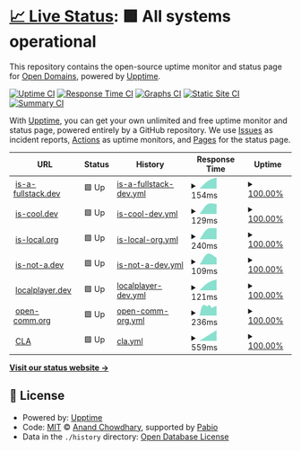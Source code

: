 # [📈 Live Status](https://status.open-domains.net): <!--live status--> **🟩 All systems operational**

This repository contains the open-source uptime monitor and status page for [Open Domains](https://open-domains.net), powered by [Upptime](https://github.com/upptime/upptime).

[![Uptime CI](https://github.com/open-domains/status/workflows/Uptime%20CI/badge.svg)](https://github.com/open-domains/status/actions?query=workflow%3A%22Uptime+CI%22)
[![Response Time CI](https://github.com/open-domains/status/workflows/Response%20Time%20CI/badge.svg)](https://github.com/open-domains/status/actions?query=workflow%3A%22Response+Time+CI%22)
[![Graphs CI](https://github.com/open-domains/status/workflows/Graphs%20CI/badge.svg)](https://github.com/open-domains/status/actions?query=workflow%3A%22Graphs+CI%22)
[![Static Site CI](https://github.com/open-domains/status/workflows/Static%20Site%20CI/badge.svg)](https://github.com/open-domains/status/actions?query=workflow%3A%22Static+Site+CI%22)
[![Summary CI](https://github.com/open-domains/status/workflows/Summary%20CI/badge.svg)](https://github.com/open-domains/status/actions?query=workflow%3A%22Summary+CI%22)

With [Upptime](https://upptime.js.org), you can get your own unlimited and free uptime monitor and status page, powered entirely by a GitHub repository. We use [Issues](https://github.com/open-domains/status/issues) as incident reports, [Actions](https://github.com/open-domains/status/actions) as uptime monitors, and [Pages](https://status.open-domains.net) for the status page.

<!--start: status pages-->
<!-- This summary is generated by Upptime (https://github.com/upptime/upptime) -->
<!-- Do not edit this manually, your changes will be overwritten -->
<!-- prettier-ignore -->
| URL | Status | History | Response Time | Uptime |
| --- | ------ | ------- | ------------- | ------ |
| <img alt="" src="https://icons.duckduckgo.com/ip3/is-a-fullstack.dev.ico" height="13"> [is-a-fullstack.dev](https://is-a-fullstack.dev) | 🟩 Up | [is-a-fullstack-dev.yml](https://github.com/open-domains/status/commits/HEAD/history/is-a-fullstack-dev.yml) | <details><summary><img alt="Response time graph" src="./graphs/is-a-fullstack-dev/response-time-week.png" height="20"> 154ms</summary><br><a href="https://status.open-domains.net/history/is-a-fullstack-dev"><img alt="Response time 154" src="https://img.shields.io/endpoint?url=https%3A%2F%2Fraw.githubusercontent.com%2Fopen-domains%2Fstatus%2FHEAD%2Fapi%2Fis-a-fullstack-dev%2Fresponse-time.json"></a><br><a href="https://status.open-domains.net/history/is-a-fullstack-dev"><img alt="24-hour response time 154" src="https://img.shields.io/endpoint?url=https%3A%2F%2Fraw.githubusercontent.com%2Fopen-domains%2Fstatus%2FHEAD%2Fapi%2Fis-a-fullstack-dev%2Fresponse-time-day.json"></a><br><a href="https://status.open-domains.net/history/is-a-fullstack-dev"><img alt="7-day response time 154" src="https://img.shields.io/endpoint?url=https%3A%2F%2Fraw.githubusercontent.com%2Fopen-domains%2Fstatus%2FHEAD%2Fapi%2Fis-a-fullstack-dev%2Fresponse-time-week.json"></a><br><a href="https://status.open-domains.net/history/is-a-fullstack-dev"><img alt="30-day response time 154" src="https://img.shields.io/endpoint?url=https%3A%2F%2Fraw.githubusercontent.com%2Fopen-domains%2Fstatus%2FHEAD%2Fapi%2Fis-a-fullstack-dev%2Fresponse-time-month.json"></a><br><a href="https://status.open-domains.net/history/is-a-fullstack-dev"><img alt="1-year response time 154" src="https://img.shields.io/endpoint?url=https%3A%2F%2Fraw.githubusercontent.com%2Fopen-domains%2Fstatus%2FHEAD%2Fapi%2Fis-a-fullstack-dev%2Fresponse-time-year.json"></a></details> | <details><summary><a href="https://status.open-domains.net/history/is-a-fullstack-dev">100.00%</a></summary><a href="https://status.open-domains.net/history/is-a-fullstack-dev"><img alt="All-time uptime 100.00%" src="https://img.shields.io/endpoint?url=https%3A%2F%2Fraw.githubusercontent.com%2Fopen-domains%2Fstatus%2FHEAD%2Fapi%2Fis-a-fullstack-dev%2Fuptime.json"></a><br><a href="https://status.open-domains.net/history/is-a-fullstack-dev"><img alt="24-hour uptime 100.00%" src="https://img.shields.io/endpoint?url=https%3A%2F%2Fraw.githubusercontent.com%2Fopen-domains%2Fstatus%2FHEAD%2Fapi%2Fis-a-fullstack-dev%2Fuptime-day.json"></a><br><a href="https://status.open-domains.net/history/is-a-fullstack-dev"><img alt="7-day uptime 100.00%" src="https://img.shields.io/endpoint?url=https%3A%2F%2Fraw.githubusercontent.com%2Fopen-domains%2Fstatus%2FHEAD%2Fapi%2Fis-a-fullstack-dev%2Fuptime-week.json"></a><br><a href="https://status.open-domains.net/history/is-a-fullstack-dev"><img alt="30-day uptime 100.00%" src="https://img.shields.io/endpoint?url=https%3A%2F%2Fraw.githubusercontent.com%2Fopen-domains%2Fstatus%2FHEAD%2Fapi%2Fis-a-fullstack-dev%2Fuptime-month.json"></a><br><a href="https://status.open-domains.net/history/is-a-fullstack-dev"><img alt="1-year uptime 100.00%" src="https://img.shields.io/endpoint?url=https%3A%2F%2Fraw.githubusercontent.com%2Fopen-domains%2Fstatus%2FHEAD%2Fapi%2Fis-a-fullstack-dev%2Fuptime-year.json"></a></details>
| <img alt="" src="https://icons.duckduckgo.com/ip3/is-cool.dev.ico" height="13"> [is-cool.dev](https://is-cool.dev) | 🟩 Up | [is-cool-dev.yml](https://github.com/open-domains/status/commits/HEAD/history/is-cool-dev.yml) | <details><summary><img alt="Response time graph" src="./graphs/is-cool-dev/response-time-week.png" height="20"> 129ms</summary><br><a href="https://status.open-domains.net/history/is-cool-dev"><img alt="Response time 129" src="https://img.shields.io/endpoint?url=https%3A%2F%2Fraw.githubusercontent.com%2Fopen-domains%2Fstatus%2FHEAD%2Fapi%2Fis-cool-dev%2Fresponse-time.json"></a><br><a href="https://status.open-domains.net/history/is-cool-dev"><img alt="24-hour response time 129" src="https://img.shields.io/endpoint?url=https%3A%2F%2Fraw.githubusercontent.com%2Fopen-domains%2Fstatus%2FHEAD%2Fapi%2Fis-cool-dev%2Fresponse-time-day.json"></a><br><a href="https://status.open-domains.net/history/is-cool-dev"><img alt="7-day response time 129" src="https://img.shields.io/endpoint?url=https%3A%2F%2Fraw.githubusercontent.com%2Fopen-domains%2Fstatus%2FHEAD%2Fapi%2Fis-cool-dev%2Fresponse-time-week.json"></a><br><a href="https://status.open-domains.net/history/is-cool-dev"><img alt="30-day response time 129" src="https://img.shields.io/endpoint?url=https%3A%2F%2Fraw.githubusercontent.com%2Fopen-domains%2Fstatus%2FHEAD%2Fapi%2Fis-cool-dev%2Fresponse-time-month.json"></a><br><a href="https://status.open-domains.net/history/is-cool-dev"><img alt="1-year response time 129" src="https://img.shields.io/endpoint?url=https%3A%2F%2Fraw.githubusercontent.com%2Fopen-domains%2Fstatus%2FHEAD%2Fapi%2Fis-cool-dev%2Fresponse-time-year.json"></a></details> | <details><summary><a href="https://status.open-domains.net/history/is-cool-dev">100.00%</a></summary><a href="https://status.open-domains.net/history/is-cool-dev"><img alt="All-time uptime 100.00%" src="https://img.shields.io/endpoint?url=https%3A%2F%2Fraw.githubusercontent.com%2Fopen-domains%2Fstatus%2FHEAD%2Fapi%2Fis-cool-dev%2Fuptime.json"></a><br><a href="https://status.open-domains.net/history/is-cool-dev"><img alt="24-hour uptime 100.00%" src="https://img.shields.io/endpoint?url=https%3A%2F%2Fraw.githubusercontent.com%2Fopen-domains%2Fstatus%2FHEAD%2Fapi%2Fis-cool-dev%2Fuptime-day.json"></a><br><a href="https://status.open-domains.net/history/is-cool-dev"><img alt="7-day uptime 100.00%" src="https://img.shields.io/endpoint?url=https%3A%2F%2Fraw.githubusercontent.com%2Fopen-domains%2Fstatus%2FHEAD%2Fapi%2Fis-cool-dev%2Fuptime-week.json"></a><br><a href="https://status.open-domains.net/history/is-cool-dev"><img alt="30-day uptime 100.00%" src="https://img.shields.io/endpoint?url=https%3A%2F%2Fraw.githubusercontent.com%2Fopen-domains%2Fstatus%2FHEAD%2Fapi%2Fis-cool-dev%2Fuptime-month.json"></a><br><a href="https://status.open-domains.net/history/is-cool-dev"><img alt="1-year uptime 100.00%" src="https://img.shields.io/endpoint?url=https%3A%2F%2Fraw.githubusercontent.com%2Fopen-domains%2Fstatus%2FHEAD%2Fapi%2Fis-cool-dev%2Fuptime-year.json"></a></details>
| <img alt="" src="https://icons.duckduckgo.com/ip3/is-local.org.ico" height="13"> [is-local.org](https://is-local.org) | 🟩 Up | [is-local-org.yml](https://github.com/open-domains/status/commits/HEAD/history/is-local-org.yml) | <details><summary><img alt="Response time graph" src="./graphs/is-local-org/response-time-week.png" height="20"> 240ms</summary><br><a href="https://status.open-domains.net/history/is-local-org"><img alt="Response time 240" src="https://img.shields.io/endpoint?url=https%3A%2F%2Fraw.githubusercontent.com%2Fopen-domains%2Fstatus%2FHEAD%2Fapi%2Fis-local-org%2Fresponse-time.json"></a><br><a href="https://status.open-domains.net/history/is-local-org"><img alt="24-hour response time 240" src="https://img.shields.io/endpoint?url=https%3A%2F%2Fraw.githubusercontent.com%2Fopen-domains%2Fstatus%2FHEAD%2Fapi%2Fis-local-org%2Fresponse-time-day.json"></a><br><a href="https://status.open-domains.net/history/is-local-org"><img alt="7-day response time 240" src="https://img.shields.io/endpoint?url=https%3A%2F%2Fraw.githubusercontent.com%2Fopen-domains%2Fstatus%2FHEAD%2Fapi%2Fis-local-org%2Fresponse-time-week.json"></a><br><a href="https://status.open-domains.net/history/is-local-org"><img alt="30-day response time 240" src="https://img.shields.io/endpoint?url=https%3A%2F%2Fraw.githubusercontent.com%2Fopen-domains%2Fstatus%2FHEAD%2Fapi%2Fis-local-org%2Fresponse-time-month.json"></a><br><a href="https://status.open-domains.net/history/is-local-org"><img alt="1-year response time 240" src="https://img.shields.io/endpoint?url=https%3A%2F%2Fraw.githubusercontent.com%2Fopen-domains%2Fstatus%2FHEAD%2Fapi%2Fis-local-org%2Fresponse-time-year.json"></a></details> | <details><summary><a href="https://status.open-domains.net/history/is-local-org">100.00%</a></summary><a href="https://status.open-domains.net/history/is-local-org"><img alt="All-time uptime 100.00%" src="https://img.shields.io/endpoint?url=https%3A%2F%2Fraw.githubusercontent.com%2Fopen-domains%2Fstatus%2FHEAD%2Fapi%2Fis-local-org%2Fuptime.json"></a><br><a href="https://status.open-domains.net/history/is-local-org"><img alt="24-hour uptime 100.00%" src="https://img.shields.io/endpoint?url=https%3A%2F%2Fraw.githubusercontent.com%2Fopen-domains%2Fstatus%2FHEAD%2Fapi%2Fis-local-org%2Fuptime-day.json"></a><br><a href="https://status.open-domains.net/history/is-local-org"><img alt="7-day uptime 100.00%" src="https://img.shields.io/endpoint?url=https%3A%2F%2Fraw.githubusercontent.com%2Fopen-domains%2Fstatus%2FHEAD%2Fapi%2Fis-local-org%2Fuptime-week.json"></a><br><a href="https://status.open-domains.net/history/is-local-org"><img alt="30-day uptime 100.00%" src="https://img.shields.io/endpoint?url=https%3A%2F%2Fraw.githubusercontent.com%2Fopen-domains%2Fstatus%2FHEAD%2Fapi%2Fis-local-org%2Fuptime-month.json"></a><br><a href="https://status.open-domains.net/history/is-local-org"><img alt="1-year uptime 100.00%" src="https://img.shields.io/endpoint?url=https%3A%2F%2Fraw.githubusercontent.com%2Fopen-domains%2Fstatus%2FHEAD%2Fapi%2Fis-local-org%2Fuptime-year.json"></a></details>
| <img alt="" src="https://icons.duckduckgo.com/ip3/is-not-a.dev.ico" height="13"> [is-not-a.dev](https://is-not-a.dev) | 🟩 Up | [is-not-a-dev.yml](https://github.com/open-domains/status/commits/HEAD/history/is-not-a-dev.yml) | <details><summary><img alt="Response time graph" src="./graphs/is-not-a-dev/response-time-week.png" height="20"> 109ms</summary><br><a href="https://status.open-domains.net/history/is-not-a-dev"><img alt="Response time 109" src="https://img.shields.io/endpoint?url=https%3A%2F%2Fraw.githubusercontent.com%2Fopen-domains%2Fstatus%2FHEAD%2Fapi%2Fis-not-a-dev%2Fresponse-time.json"></a><br><a href="https://status.open-domains.net/history/is-not-a-dev"><img alt="24-hour response time 109" src="https://img.shields.io/endpoint?url=https%3A%2F%2Fraw.githubusercontent.com%2Fopen-domains%2Fstatus%2FHEAD%2Fapi%2Fis-not-a-dev%2Fresponse-time-day.json"></a><br><a href="https://status.open-domains.net/history/is-not-a-dev"><img alt="7-day response time 109" src="https://img.shields.io/endpoint?url=https%3A%2F%2Fraw.githubusercontent.com%2Fopen-domains%2Fstatus%2FHEAD%2Fapi%2Fis-not-a-dev%2Fresponse-time-week.json"></a><br><a href="https://status.open-domains.net/history/is-not-a-dev"><img alt="30-day response time 109" src="https://img.shields.io/endpoint?url=https%3A%2F%2Fraw.githubusercontent.com%2Fopen-domains%2Fstatus%2FHEAD%2Fapi%2Fis-not-a-dev%2Fresponse-time-month.json"></a><br><a href="https://status.open-domains.net/history/is-not-a-dev"><img alt="1-year response time 109" src="https://img.shields.io/endpoint?url=https%3A%2F%2Fraw.githubusercontent.com%2Fopen-domains%2Fstatus%2FHEAD%2Fapi%2Fis-not-a-dev%2Fresponse-time-year.json"></a></details> | <details><summary><a href="https://status.open-domains.net/history/is-not-a-dev">100.00%</a></summary><a href="https://status.open-domains.net/history/is-not-a-dev"><img alt="All-time uptime 100.00%" src="https://img.shields.io/endpoint?url=https%3A%2F%2Fraw.githubusercontent.com%2Fopen-domains%2Fstatus%2FHEAD%2Fapi%2Fis-not-a-dev%2Fuptime.json"></a><br><a href="https://status.open-domains.net/history/is-not-a-dev"><img alt="24-hour uptime 100.00%" src="https://img.shields.io/endpoint?url=https%3A%2F%2Fraw.githubusercontent.com%2Fopen-domains%2Fstatus%2FHEAD%2Fapi%2Fis-not-a-dev%2Fuptime-day.json"></a><br><a href="https://status.open-domains.net/history/is-not-a-dev"><img alt="7-day uptime 100.00%" src="https://img.shields.io/endpoint?url=https%3A%2F%2Fraw.githubusercontent.com%2Fopen-domains%2Fstatus%2FHEAD%2Fapi%2Fis-not-a-dev%2Fuptime-week.json"></a><br><a href="https://status.open-domains.net/history/is-not-a-dev"><img alt="30-day uptime 100.00%" src="https://img.shields.io/endpoint?url=https%3A%2F%2Fraw.githubusercontent.com%2Fopen-domains%2Fstatus%2FHEAD%2Fapi%2Fis-not-a-dev%2Fuptime-month.json"></a><br><a href="https://status.open-domains.net/history/is-not-a-dev"><img alt="1-year uptime 100.00%" src="https://img.shields.io/endpoint?url=https%3A%2F%2Fraw.githubusercontent.com%2Fopen-domains%2Fstatus%2FHEAD%2Fapi%2Fis-not-a-dev%2Fuptime-year.json"></a></details>
| <img alt="" src="https://icons.duckduckgo.com/ip3/localplayer.dev.ico" height="13"> [localplayer.dev](https://localplayer.dev) | 🟩 Up | [localplayer-dev.yml](https://github.com/open-domains/status/commits/HEAD/history/localplayer-dev.yml) | <details><summary><img alt="Response time graph" src="./graphs/localplayer-dev/response-time-week.png" height="20"> 121ms</summary><br><a href="https://status.open-domains.net/history/localplayer-dev"><img alt="Response time 121" src="https://img.shields.io/endpoint?url=https%3A%2F%2Fraw.githubusercontent.com%2Fopen-domains%2Fstatus%2FHEAD%2Fapi%2Flocalplayer-dev%2Fresponse-time.json"></a><br><a href="https://status.open-domains.net/history/localplayer-dev"><img alt="24-hour response time 121" src="https://img.shields.io/endpoint?url=https%3A%2F%2Fraw.githubusercontent.com%2Fopen-domains%2Fstatus%2FHEAD%2Fapi%2Flocalplayer-dev%2Fresponse-time-day.json"></a><br><a href="https://status.open-domains.net/history/localplayer-dev"><img alt="7-day response time 121" src="https://img.shields.io/endpoint?url=https%3A%2F%2Fraw.githubusercontent.com%2Fopen-domains%2Fstatus%2FHEAD%2Fapi%2Flocalplayer-dev%2Fresponse-time-week.json"></a><br><a href="https://status.open-domains.net/history/localplayer-dev"><img alt="30-day response time 121" src="https://img.shields.io/endpoint?url=https%3A%2F%2Fraw.githubusercontent.com%2Fopen-domains%2Fstatus%2FHEAD%2Fapi%2Flocalplayer-dev%2Fresponse-time-month.json"></a><br><a href="https://status.open-domains.net/history/localplayer-dev"><img alt="1-year response time 121" src="https://img.shields.io/endpoint?url=https%3A%2F%2Fraw.githubusercontent.com%2Fopen-domains%2Fstatus%2FHEAD%2Fapi%2Flocalplayer-dev%2Fresponse-time-year.json"></a></details> | <details><summary><a href="https://status.open-domains.net/history/localplayer-dev">100.00%</a></summary><a href="https://status.open-domains.net/history/localplayer-dev"><img alt="All-time uptime 100.00%" src="https://img.shields.io/endpoint?url=https%3A%2F%2Fraw.githubusercontent.com%2Fopen-domains%2Fstatus%2FHEAD%2Fapi%2Flocalplayer-dev%2Fuptime.json"></a><br><a href="https://status.open-domains.net/history/localplayer-dev"><img alt="24-hour uptime 100.00%" src="https://img.shields.io/endpoint?url=https%3A%2F%2Fraw.githubusercontent.com%2Fopen-domains%2Fstatus%2FHEAD%2Fapi%2Flocalplayer-dev%2Fuptime-day.json"></a><br><a href="https://status.open-domains.net/history/localplayer-dev"><img alt="7-day uptime 100.00%" src="https://img.shields.io/endpoint?url=https%3A%2F%2Fraw.githubusercontent.com%2Fopen-domains%2Fstatus%2FHEAD%2Fapi%2Flocalplayer-dev%2Fuptime-week.json"></a><br><a href="https://status.open-domains.net/history/localplayer-dev"><img alt="30-day uptime 100.00%" src="https://img.shields.io/endpoint?url=https%3A%2F%2Fraw.githubusercontent.com%2Fopen-domains%2Fstatus%2FHEAD%2Fapi%2Flocalplayer-dev%2Fuptime-month.json"></a><br><a href="https://status.open-domains.net/history/localplayer-dev"><img alt="1-year uptime 100.00%" src="https://img.shields.io/endpoint?url=https%3A%2F%2Fraw.githubusercontent.com%2Fopen-domains%2Fstatus%2FHEAD%2Fapi%2Flocalplayer-dev%2Fuptime-year.json"></a></details>
| <img alt="" src="https://icons.duckduckgo.com/ip3/open-comm.org.ico" height="13"> [open-comm.org](https://open-comm.org) | 🟩 Up | [open-comm-org.yml](https://github.com/open-domains/status/commits/HEAD/history/open-comm-org.yml) | <details><summary><img alt="Response time graph" src="./graphs/open-comm-org/response-time-week.png" height="20"> 236ms</summary><br><a href="https://status.open-domains.net/history/open-comm-org"><img alt="Response time 236" src="https://img.shields.io/endpoint?url=https%3A%2F%2Fraw.githubusercontent.com%2Fopen-domains%2Fstatus%2FHEAD%2Fapi%2Fopen-comm-org%2Fresponse-time.json"></a><br><a href="https://status.open-domains.net/history/open-comm-org"><img alt="24-hour response time 236" src="https://img.shields.io/endpoint?url=https%3A%2F%2Fraw.githubusercontent.com%2Fopen-domains%2Fstatus%2FHEAD%2Fapi%2Fopen-comm-org%2Fresponse-time-day.json"></a><br><a href="https://status.open-domains.net/history/open-comm-org"><img alt="7-day response time 236" src="https://img.shields.io/endpoint?url=https%3A%2F%2Fraw.githubusercontent.com%2Fopen-domains%2Fstatus%2FHEAD%2Fapi%2Fopen-comm-org%2Fresponse-time-week.json"></a><br><a href="https://status.open-domains.net/history/open-comm-org"><img alt="30-day response time 236" src="https://img.shields.io/endpoint?url=https%3A%2F%2Fraw.githubusercontent.com%2Fopen-domains%2Fstatus%2FHEAD%2Fapi%2Fopen-comm-org%2Fresponse-time-month.json"></a><br><a href="https://status.open-domains.net/history/open-comm-org"><img alt="1-year response time 236" src="https://img.shields.io/endpoint?url=https%3A%2F%2Fraw.githubusercontent.com%2Fopen-domains%2Fstatus%2FHEAD%2Fapi%2Fopen-comm-org%2Fresponse-time-year.json"></a></details> | <details><summary><a href="https://status.open-domains.net/history/open-comm-org">100.00%</a></summary><a href="https://status.open-domains.net/history/open-comm-org"><img alt="All-time uptime 100.00%" src="https://img.shields.io/endpoint?url=https%3A%2F%2Fraw.githubusercontent.com%2Fopen-domains%2Fstatus%2FHEAD%2Fapi%2Fopen-comm-org%2Fuptime.json"></a><br><a href="https://status.open-domains.net/history/open-comm-org"><img alt="24-hour uptime 100.00%" src="https://img.shields.io/endpoint?url=https%3A%2F%2Fraw.githubusercontent.com%2Fopen-domains%2Fstatus%2FHEAD%2Fapi%2Fopen-comm-org%2Fuptime-day.json"></a><br><a href="https://status.open-domains.net/history/open-comm-org"><img alt="7-day uptime 100.00%" src="https://img.shields.io/endpoint?url=https%3A%2F%2Fraw.githubusercontent.com%2Fopen-domains%2Fstatus%2FHEAD%2Fapi%2Fopen-comm-org%2Fuptime-week.json"></a><br><a href="https://status.open-domains.net/history/open-comm-org"><img alt="30-day uptime 100.00%" src="https://img.shields.io/endpoint?url=https%3A%2F%2Fraw.githubusercontent.com%2Fopen-domains%2Fstatus%2FHEAD%2Fapi%2Fopen-comm-org%2Fuptime-month.json"></a><br><a href="https://status.open-domains.net/history/open-comm-org"><img alt="1-year uptime 100.00%" src="https://img.shields.io/endpoint?url=https%3A%2F%2Fraw.githubusercontent.com%2Fopen-domains%2Fstatus%2FHEAD%2Fapi%2Fopen-comm-org%2Fuptime-year.json"></a></details>
| <img alt="" src="https://icons.duckduckgo.com/ip3/cla-assistant.io.ico" height="13"> [CLA](https://cla-assistant.io/) | 🟩 Up | [cla.yml](https://github.com/open-domains/status/commits/HEAD/history/cla.yml) | <details><summary><img alt="Response time graph" src="./graphs/cla/response-time-week.png" height="20"> 559ms</summary><br><a href="https://status.open-domains.net/history/cla"><img alt="Response time 559" src="https://img.shields.io/endpoint?url=https%3A%2F%2Fraw.githubusercontent.com%2Fopen-domains%2Fstatus%2FHEAD%2Fapi%2Fcla%2Fresponse-time.json"></a><br><a href="https://status.open-domains.net/history/cla"><img alt="24-hour response time 559" src="https://img.shields.io/endpoint?url=https%3A%2F%2Fraw.githubusercontent.com%2Fopen-domains%2Fstatus%2FHEAD%2Fapi%2Fcla%2Fresponse-time-day.json"></a><br><a href="https://status.open-domains.net/history/cla"><img alt="7-day response time 559" src="https://img.shields.io/endpoint?url=https%3A%2F%2Fraw.githubusercontent.com%2Fopen-domains%2Fstatus%2FHEAD%2Fapi%2Fcla%2Fresponse-time-week.json"></a><br><a href="https://status.open-domains.net/history/cla"><img alt="30-day response time 559" src="https://img.shields.io/endpoint?url=https%3A%2F%2Fraw.githubusercontent.com%2Fopen-domains%2Fstatus%2FHEAD%2Fapi%2Fcla%2Fresponse-time-month.json"></a><br><a href="https://status.open-domains.net/history/cla"><img alt="1-year response time 559" src="https://img.shields.io/endpoint?url=https%3A%2F%2Fraw.githubusercontent.com%2Fopen-domains%2Fstatus%2FHEAD%2Fapi%2Fcla%2Fresponse-time-year.json"></a></details> | <details><summary><a href="https://status.open-domains.net/history/cla">100.00%</a></summary><a href="https://status.open-domains.net/history/cla"><img alt="All-time uptime 100.00%" src="https://img.shields.io/endpoint?url=https%3A%2F%2Fraw.githubusercontent.com%2Fopen-domains%2Fstatus%2FHEAD%2Fapi%2Fcla%2Fuptime.json"></a><br><a href="https://status.open-domains.net/history/cla"><img alt="24-hour uptime 100.00%" src="https://img.shields.io/endpoint?url=https%3A%2F%2Fraw.githubusercontent.com%2Fopen-domains%2Fstatus%2FHEAD%2Fapi%2Fcla%2Fuptime-day.json"></a><br><a href="https://status.open-domains.net/history/cla"><img alt="7-day uptime 100.00%" src="https://img.shields.io/endpoint?url=https%3A%2F%2Fraw.githubusercontent.com%2Fopen-domains%2Fstatus%2FHEAD%2Fapi%2Fcla%2Fuptime-week.json"></a><br><a href="https://status.open-domains.net/history/cla"><img alt="30-day uptime 100.00%" src="https://img.shields.io/endpoint?url=https%3A%2F%2Fraw.githubusercontent.com%2Fopen-domains%2Fstatus%2FHEAD%2Fapi%2Fcla%2Fuptime-month.json"></a><br><a href="https://status.open-domains.net/history/cla"><img alt="1-year uptime 100.00%" src="https://img.shields.io/endpoint?url=https%3A%2F%2Fraw.githubusercontent.com%2Fopen-domains%2Fstatus%2FHEAD%2Fapi%2Fcla%2Fuptime-year.json"></a></details>

<!--end: status pages-->

[**Visit our status website →**](https://status.open-domains.net)

## 📄 License

- Powered by: [Upptime](https://github.com/upptime/upptime)
- Code: [MIT](./LICENSE) © [Anand Chowdhary](https://anandchowdhary.com), supported by [Pabio](https://pabio.com)
- Data in the `./history` directory: [Open Database License](https://opendatacommons.org/licenses/odbl/1-0/)
